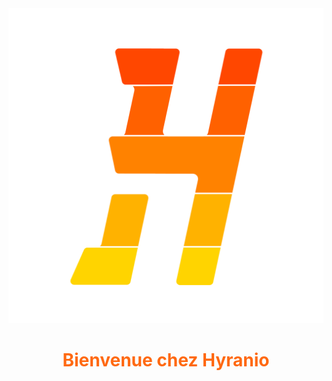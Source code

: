 <a>
   <img class="logo" src="img/logotemp.png" alt="chat icon">
</a>

<style>
h1 {
   color:#ff6912;
   text-align :center;
   font-weight: bold;
}

h1:hover {
   color:#fff;
   transition: 0.7s ease;
}


</style>

<h1>Bienvenue chez Hyranio</h1>

<!-- <nav>
      <div class="main-navlinks">
        <div class="navlinks-container">
          <br>           
          <a href="">Notre Discord</a>
          <br>
          <a href="https://www.youtube.com/channel/UC8qNvSV0F3MRg3LpKw3Otdw">Ma chaine Youtube</a>
          <br>
          <a href="">3</a>
        </div>
      </div>
</nav> -->
